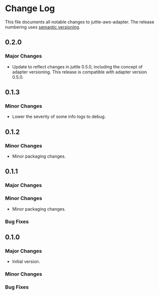 # Change Log
This file documents all notable changes to juttle-aws-adapter. The release numbering uses [semantic versioning](http://semver.org).

## 0.2.0

### Major Changes
- Update to reflect changes in juttle 0.5.0, including the concept of adapter versioning. This release is compatible with adapter version 0.5.0.

## 0.1.3

### Minor Changes
- Lower the severity of some info logs to debug.

## 0.1.2

### Minor Changes
- Minor packaging changes.

## 0.1.1

### Major Changes

### Minor Changes
- Minor packaging changes.

### Bug Fixes

## 0.1.0

### Major Changes
- Initial version.

### Minor Changes

### Bug Fixes
